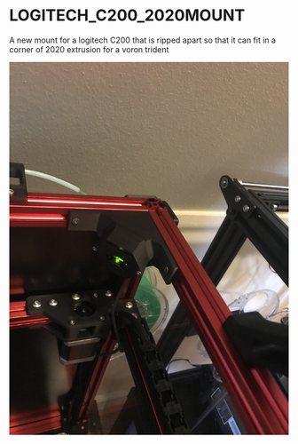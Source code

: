 # LOGITECH_C200_2020MOUNT
A new mount for a logitech C200 that is ripped apart so that it can fit in a corner of 2020 extrusion for a voron trident

![V1](./C200_Mount.jpg)
